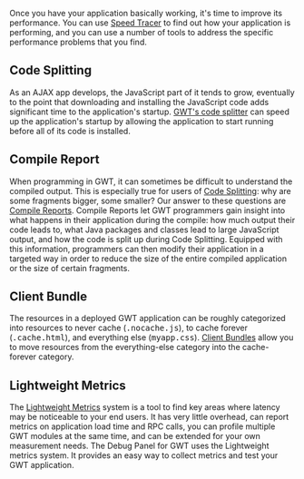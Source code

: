 <p>Once you have your application basically working, it's time to
improve its performance.  You can
use <a href="../../speedtracer/get-started.html">Speed Tracer</a> to
find out how your application is performing, and you can use a number
of tools to address the specific performance problems that you
find.</p>


<h2>Code Splitting</h2>

<p>As an AJAX app develops, the JavaScript part of it tends to grow,
eventually to the point that downloading and installing
the JavaScript code adds significant time to the application's startup.
<a href="DevGuideCodeSplitting.html">GWT's code splitter</a> can speed
up the application's startup by allowing the application to start
running before all of its code is installed.</p>


<h2>Compile Report</h2>

<p>When programming in GWT, it can sometimes be difficult to understand
the compiled output. This is especially true for users
of <a href="DevGuideCodeSplitting.html">Code Splitting</a>: why are
some fragments bigger, some smaller? Our answer to these questions are
<a href="DevGuideCompileReport.html">Compile Reports</a>. Compile
Reports let GWT programmers gain insight into what happens in their
application during the compile: how much output their code leads to,
what Java packages and classes lead to large JavaScript output, and
how the code is split up during Code Splitting.  Equipped with this
information, programmers can then modify their application in a
targeted way in order to reduce the size of the entire compiled
application or the size of certain fragments.</p>


<h2>Client Bundle</h2>

<p>
The resources in a deployed GWT application can be roughly categorized
into resources to never cache (<tt>.nocache.js</tt>), to cache forever
(<tt>.cache.html</tt>), and everything else (<tt>myapp.css</tt>).
<a href="DevGuideClientBundle.html">Client Bundles</a> allow you to
move resources from the everything-else category into the
cache-forever category.
</p>

<h2>Lightweight Metrics</h2>

<p>
The <a href="DevGuideLightweightMetrics.html">Lightweight Metrics</a> system is a tool to find key areas where latency may be noticeable to your end users. It has very little overhead, can report metrics on application load time and RPC calls, you can profile multiple GWT modules at the same time, and can be extended for your own measurement needs.  The Debug Panel for GWT uses the Lightweight metrics system. It provides an easy way to collect metrics and test your GWT application.
</p>